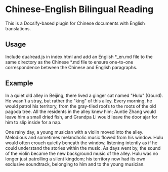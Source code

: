 # Chinese-English Bilingual Reading
This is a Docsify-based plugin for Chinese documents with English translations.

## Usage
Include dualread.js in index.html and add an English *_en.md file to the same directory as the Chinese *.md file to ensure one-to-one correspondence between the Chinese and English paragraphs.

## Example
In a quiet old alley in Beijing, there lived a ginger cat named "Hulu" (Gourd). He wasn't a stray, but rather the "king" of this alley. Every morning, he would patrol his territory, from the gray-tiled roofs to the roots of the old pagoda tree. All the residents in the alley knew him; Auntie Zhang would leave him a small dried fish, and Grandpa Li would leave the door ajar for him to slip inside for a nap.

One rainy day, a young musician with a violin moved into the alley. Melodious and sometimes melancholic music flowed from his window. Hulu would often crouch quietly beneath the window, listening intently as if he could understand the stories within the music. As days went by, the sound of the violin became the new background music of the alley. Hulu was no longer just patrolling a silent kingdom; his territory now had its own exclusive soundtrack, belonging to him and to the young musician.